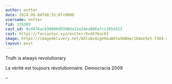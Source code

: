```yaml
---
author: entter
date: 2024-08-04T08:55:07+0000
username: entter
fid: 335383
cast_id: 0xd476ac830980d9390da11a3dea866a7cc195d323
cast: https://farcaster.xyz/entter/0xd476ac83
image: https://imagedelivery.net/BXluQx4ige9GuW0Ia56BHw/1b8ee5e5-7304-49b9-a42d-bf23ce29ec00/original
layout: post
---
```


Truth is always revolutionary

La vérité est toujours révolutionnaire. Democracia 2009

–

<img src='https://imagedelivery.net/BXluQx4ige9GuW0Ia56BHw/1b8ee5e5-7304-49b9-a42d-bf23ce29ec00/original' alt='' referrerpolicy='no-referrer'/>
